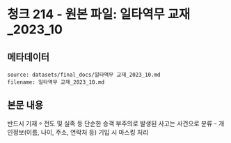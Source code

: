 # 청크 214 - 원본 파일: 일타역무 교재_2023_10

## 메타데이터

```
source: datasets/final_docs/일타역무 교재_2023_10.md
filename: 일타역무 교재_2023_10.md
```

## 본문 내용

반드시 기재  ⸰ 전도 및 실족 등 단순한 승객 부주의로 발생된 사고는 사건으로 분류  - 개인정보(이름, 나이, 주소, 연락처 등) 기입 시 마스킹 처리